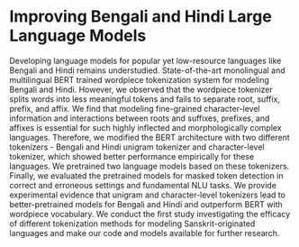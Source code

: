 # Improving Bengali and Hindi Large Language Models
 
Developing language models for popular yet low-resource languages like Bengali and Hindi remains understudied. State-of-the-art monolingual and multilingual BERT trained wordpiece tokenization system for modeling Bengali and Hindi. However, we observed that the wordpiece tokenizer splits words into less meaningful tokens and fails to separate root, suffix, prefix, and affix. We find that modeling fine-grained character-level information and interactions between roots and suffixes, prefixes, and affixes is essential for such highly inflected and morphologically complex languages. Therefore, we modified the BERT architecture with two different tokenizers - Bengali and Hindi unigram tokenizer and character-level tokenizer, which showed better performance empirically for these languages. We pretrained two language models based on these tokenizers. Finally, we evaluated the pretrained models for masked token detection in correct and erroneous settings and fundamental NLU tasks. We provide experimental evidence that unigram and character-level tokenizers lead to better-pretrained models for Bengali and Hindi and outperform BERT with wordpiece vocabulary. We conduct the first study investigating the efficacy of different tokenization methods for modeling Sanskrit-originated languages and make our code and models available for further research.
